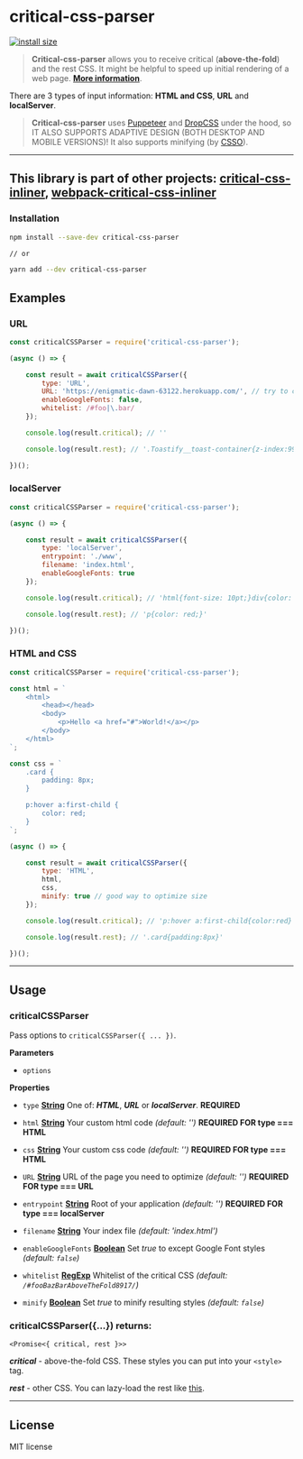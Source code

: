 # critical-css-parser

[![install size](https://packagephobia.now.sh/badge?p=critical-css-parser)](https://packagephobia.now.sh/result?p=critical-css-parser)

> **Critical-css-parser** allows you to receive critical (**above-the-fold**) and the rest CSS.
> It might be helpful to speed up initial rendering of a web page. **[More information](https://web.dev/defer-non-critical-css/)**.

There are 3 types of input information: **HTML and CSS**, **URL** and **localServer**.

> **Critical-css-parser** uses [Puppeteer](https://github.com/GoogleChrome/puppeteer) and [DropCSS](https://github.com/leeoniya/dropcss) under the hood, so IT ALSO SUPPORTS ADAPTIVE DESIGN (BOTH DESKTOP AND MOBILE VERSIONS)!
> It also supports minifying (by [CSSO](https://github.com/css/csso)).

---
This library is part of other projects: [critical-css-inliner](https://github.com/ABVanton200/critical-css-inliner), [webpack-critical-css-inliner](https://github.com/ABVanton200/webpack-critical-css-inliner)
---

### Installation

```sh
npm install --save-dev critical-css-parser

// or

yarn add --dev critical-css-parser
```
## Examples

### URL

```js
const criticalCSSParser = require('critical-css-parser');

(async () => {

    const result = await criticalCSSParser({
        type: 'URL',
        URL: 'https://enigmatic-dawn-63122.herokuapp.com/', // try to check your site
        enableGoogleFonts: false,
        whitelist: /#foo|\.bar/
    });

    console.log(result.critical); // ''

    console.log(result.rest); // '.Toastify__toast-container{z-index:9999;position:fixed; ...'

})();
```

### localServer

```js
const criticalCSSParser = require('critical-css-parser');

(async () => {

    const result = await criticalCSSParser({
        type: 'localServer',
        entrypoint: './www',
        filename: 'index.html',
        enableGoogleFonts: true
    });

    console.log(result.critical); // 'html{font-size: 10pt;}div{color: red;}'

    console.log(result.rest); // 'p{color: red;}'

})();
```

### HTML and CSS

```js
const criticalCSSParser = require('critical-css-parser');

const html = `
    <html>
        <head></head>
        <body>
            <p>Hello <a href="#">World!</a></p>
        </body>
    </html>
`;

const css = `
    .card {
        padding: 8px;
    }

    p:hover a:first-child {
        color: red;
    }
`;

(async () => {

    const result = await criticalCSSParser({
        type: 'HTML',
        html,
        css,
        minify: true // good way to optimize size
    });

    console.log(result.critical); // 'p:hover a:first-child{color:red}'

    console.log(result.rest); // '.card{padding:8px}'

})();
```

---

## Usage

### criticalCSSParser

Pass options to `criticalCSSParser({ ... })`.

**Parameters**

-   `options`  

**Properties**

-   `type` **[String](https://developer.mozilla.org/docs/Web/JavaScript/Reference/Global_Objects/String)** One of: **_HTML_**, **_URL_** or **_localServer_**. **REQUIRED**

-   `html` **[String](https://developer.mozilla.org/docs/Web/JavaScript/Reference/Global_Objects/String)** Your custom html code _(default: '')_ **REQUIRED FOR type === HTML**
-   `css` **[String](https://developer.mozilla.org/docs/Web/JavaScript/Reference/Global_Objects/String)** Your custom css code _(default: '')_ **REQUIRED FOR type === HTML**

-   `URL` **[String](https://developer.mozilla.org/docs/Web/JavaScript/Reference/Global_Objects/String)** URL of the page you need to optimize _(default: '')_ **REQUIRED FOR type === URL**

-   `entrypoint` **[String](https://developer.mozilla.org/docs/Web/JavaScript/Reference/Global_Objects/String)** Root of your application _(default: '')_ **REQUIRED FOR type === localServer**
-   `filename` **[String](https://developer.mozilla.org/docs/Web/JavaScript/Reference/Global_Objects/String)** Your index file _(default: 'index.html')_

-   `enableGoogleFonts` **[Boolean](https://developer.mozilla.org/docs/Web/JavaScript/Reference/Global_Objects/Boolean)** Set _true_ to except Google Font styles _(default: `false`)_
-   `whitelist` **[RegExp](https://developer.mozilla.org/ru/docs/Web/JavaScript/Reference/Global_Objects/RegExp)** Whitelist of the critical CSS _(default: `/#fooBazBarAboveTheFold8917/`)_
-   `minify` **[Boolean](https://developer.mozilla.org/docs/Web/JavaScript/Reference/Global_Objects/Boolean)** Set _true_ to minify resulting styles _(default: `false`)_

### criticalCSSParser({...}) returns:

```<Promise<{ critical, rest }>>```

**_critical_** - above-the-fold CSS. These styles you can put into your `<style>` tag.

**_rest_** - other CSS. You can lazy-load the rest like [this](https://web.dev/defer-non-critical-css/).

---

## License

MIT license